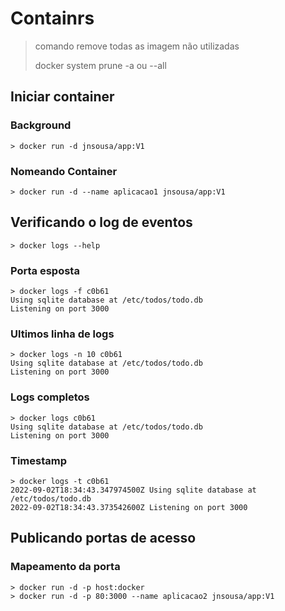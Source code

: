 # Containrs

> comando remove todas as imagem não utilizadas
> 
> docker system prune -a ou --all

## Iniciar container

### Background
```
> docker run -d jnsousa/app:V1
```

### Nomeando Container
```
> docker run -d --name aplicacao1 jnsousa/app:V1
```

## Verificando o log de eventos

```
> docker logs --help
```

### Porta esposta

```
> docker logs -f c0b61
Using sqlite database at /etc/todos/todo.db
Listening on port 3000
```

### Ultimos linha de logs

```
> docker logs -n 10 c0b61
Using sqlite database at /etc/todos/todo.db
Listening on port 3000
```

### Logs completos

```
> docker logs c0b61
Using sqlite database at /etc/todos/todo.db
Listening on port 3000
```

### Timestamp

```
> docker logs -t c0b61
2022-09-02T18:34:43.347974500Z Using sqlite database at /etc/todos/todo.db
2022-09-02T18:34:43.373542600Z Listening on port 3000
```

## Publicando portas de acesso

### Mapeamento da porta

```
> docker run -d -p host:docker
> docker run -d -p 80:3000 --name aplicacao2 jnsousa/app:V1
```